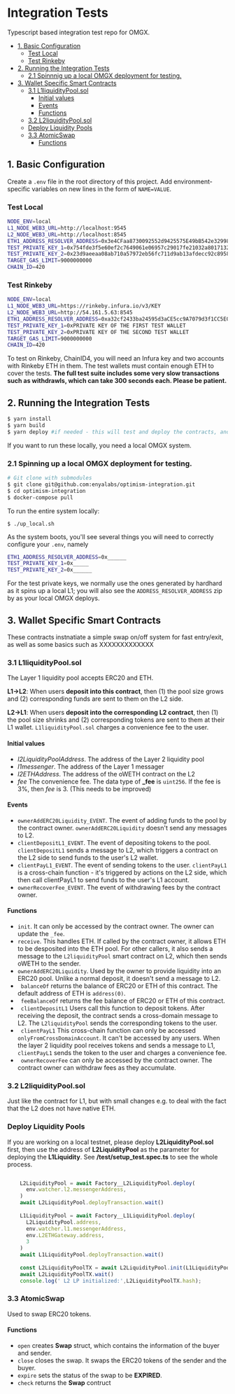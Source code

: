 # Integration Tests

Typescript based integration test repo for OMGX.

- [1. Basic Configuration](#1-basic-configuration)
  * [Test Local](#test-local)
  * [Test Rinkeby](#test-rinkeby)
- [2. Running the Integration Tests](#2-running-the-integration-tests)
  * [2.1 Spinnnig up a local OMGX deployment for testing.](#21-spinnnig-up-a-local-omgx-deployment-for-testing)
- [3. Wallet Specific Smart Contracts](#3-wallet-specific-smart-contracts)
  * [3.1 L1liquidityPool.sol](#31-l1liquiditypoolsol)
    + [Initial values](#initial-values)
    + [Events](#events)
    + [Functions](#functions)
  * [3.2 L2liquidityPool.sol](#32-l2liquiditypoolsol)
  * [Deploy Liquidity Pools](#deploy-liquidity-pools)
  * [3.3 AtomicSwap](#33-atomicswap)
    + [Functions](#functions-1)

## 1. Basic Configuration

Create a `.env` file in the root directory of this project. Add environment-specific variables on new lines in the form of `NAME=VALUE`.

### Test Local

```bash
NODE_ENV=local
L1_NODE_WEB3_URL=http://localhost:9545
L2_NODE_WEB3_URL=http://localhost:8545
ETH1_ADDRESS_RESOLVER_ADDRESS=0x3e4CFaa8730092552d9425575E49bB542e329981
TEST_PRIVATE_KEY_1=0x754fde3f5e60ef2c7649061e06957c29017fe21032a8017132c0078e37f6193a
TEST_PRIVATE_KEY_2=0x23d9aeeaa08ab710a57972eb56fc711d9ab13afdecc92c89586e0150bfa380a6
TARGET_GAS_LIMIT=9000000000
CHAIN_ID=420
```

### Test Rinkeby

```bash
NODE_ENV=local
L1_NODE_WEB3_URL=https://rinkeby.infura.io/v3/KEY
L2_NODE_WEB3_URL=http://54.161.5.63:8545
ETH1_ADDRESS_RESOLVER_ADDRESS=0xa32cf2433ba24595d3aCE5cc9A7079d3f1CC5E0c
TEST_PRIVATE_KEY_1=0xPRIVATE KEY OF THE FIRST TEST WALLET
TEST_PRIVATE_KEY_2=0xPRIVATE KEY OF THE SECOND TEST WALLET
TARGET_GAS_LIMIT=9000000000
CHAIN_ID=420
```

To test on Rinkeby, ChainID4, you will need an Infura key and two accounts with Rinkeby ETH in them. The test wallets must contain enough ETH to cover the tests. **The full test suite includes some very slow transactions such as withdrawls, which can take 300 seconds each. Please be patient.**

## 2. Running the Integration Tests

```bash
$ yarn install
$ yarn build
$ yarn deploy #if needed - this will test and deploy the contracts, and write their addresses to /deployments/addresses.json
```

If you want to run these locally, you need a local OMGX system. 

### 2.1 Spinning up a local OMGX deployment for testing. 

```bash
# Git clone with submodules
$ git clone git@github.com:enyalabs/optimism-integration.git
$ cd optimism-integration
$ docker-compose pull
```

To run the entire system locally:
```
$ ./up_local.sh
```

As the system boots, you'll see several things you will need to correctly configure your `.env`, namely

```bash
ETH1_ADDRESS_RESOLVER_ADDRESS=0x______
TEST_PRIVATE_KEY_1=0x_____
TEST_PRIVATE_KEY_2=0x______
```

For the test private keys, we normally use the ones generated by hardhard as it spins up a local L1; you will also see the `ADDRESS_RESOLVER_ADDRESS` zip by as your local OMGX deploys.

## 3. Wallet Specific Smart Contracts

These contracts instnatiate a simple swap on/off system for fast entry/exit, as well as some basics such as XXXXXXXXXXXXX

### 3.1 L1liquidityPool.sol

The Layer 1 liquidity pool accepts ERC20 and ETH. 

**L1->L2**: When users **deposit into this contract**, then (1) the pool size grows and (2) corresponding funds are sent to them on the L2 side.  

**L2->L1**: When users **deposit into the corresponding L2 contract**, then (1) the pool size shrinks and (2) corresponding tokens are sent to them at their L1 wallet. `L1liquidityPool.sol` charges a convenience fee to the user.   

#### Initial values

* _l2LiquidityPoolAddress_. The address of the Layer 2 liquidity pool 
* _l1messenger_. The address of the Layer 1 messager  
* _l2ETHAddress_. The address of the oWETH contract on the L2 
* _fee_ The convenience fee. The data type of **_fee** is `uint256`. If the fee is 3%, then _fee_ is 3. (This needs to be improved)

#### Events

* `ownerAddERC20Liquidity_EVENT`. The event of adding funds to the pool by the contract owner. `ownerAddERC20Liquidity` doesn't send any messages to L2. 
* `clientDepositL1_EVENT`. The event of depositing tokens to the pool. `clientDepositL1` sends a message to L2, which triggers a contract on the L2 side to send funds to the user's L2 wallet.
* `clientPayL1_EVENT`. The event of sending tokens to the user. `clientPayL1` is a cross-chain function - it's triggered by actions on the L2 side, which then call clientPayL1 to send funds to the user's L1 account.
* `ownerRecoverFee_EVENT`. The event of withdrawing fees by the contract owner.

#### Functions

* `init`. It can only be accessed by the contract owner. The owner can update the `_fee`.
* `receive`. This handles ETH. If called by the contract owner, it allows ETH to be desposited into the ETH pool. For other callers, it also sends a message to the `L2liquidityPool` smart contract on L2, which then sends oWETH to the sender.
* `ownerAddERC20Liquidity`. Used by the owner to provide liquidity into an ERC20 pool. Unlike a normal deposit, it doesn't send a message to L2.
* ` balanceOf` returns the balance of ERC20 or ETH of this contract. The default address of ETH is `address(0)`.
* ` feeBalanceOf` returns the fee balance of ERC20 or ETH of this contract.
* ` clientDepositL1` Users call this function to deposit tokens. After receiving the deposit, the contract sends a cross-domain message to L2. The `L2liquidityPool` sends the corresponding tokens to the user.
* ` clientPayL1` This cross-chain function can only be accessed `onlyFromCrossDomainAccount`. It can't be accessed by any users. When the layer 2 liquidity pool receives tokens and sends a message to L1, `clientPayL1` sends the token to the user and charges a convenience fee.
* ` ownerRecoverFee` can only be accessed by the contract owner. The contract owner can withdraw fees as they accumulate.

### 3.2 L2liquidityPool.sol

Just like the contract for L1, but with small changes e.g. to deal with the fact that the L2 does not have native ETH.

### Deploy Liquidity Pools

If you are working on a local testnet, please deploy **L2LiquidityPool.sol** first, then use the address of **L2LiquidityPool** as the parameter for deploying the **L1Liquidity**. See **/test/setup_test.spec.ts** to see the whole process.

```javascript

    L2LiquidityPool = await Factory__L2LiquidityPool.deploy(
      env.watcher.l2.messengerAddress,
    )
    await L2LiquidityPool.deployTransaction.wait()
    
    L1LiquidityPool = await Factory__L1LiquidityPool.deploy(
      L2LiquidityPool.address,
      env.watcher.l1.messengerAddress,
      env.L2ETHGateway.address,
      3
    )
    await L1LiquidityPool.deployTransaction.wait()
    
    const L2LiquidityPoolTX = await L2LiquidityPool.init(L1LiquidityPool.address, "3")
    await L2LiquidityPoolTX.wait()
    console.log(' L2 LP initialized:',L2LiquidityPoolTX.hash);

```

### 3.3 AtomicSwap

Used to swap ERC20 tokens.

#### Functions

* `open` creates **Swap** struct, which contains the information of the buyer and sender.
* `close` closes the swap. It swaps the ERC20 tokens of the sender and the buyer.
* `expire` sets the status of the swap to be **EXPIRED**.
* `check` returns the **Swap** contruct
